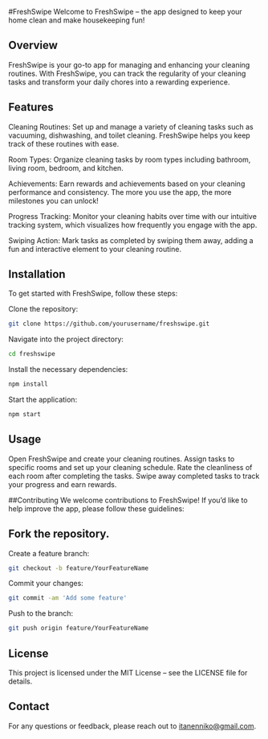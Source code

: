 #FreshSwipe
Welcome to FreshSwipe – the app designed to keep your home clean and make housekeeping fun!

## Overview
FreshSwipe is your go-to app for managing and enhancing your cleaning routines. With FreshSwipe, you can track the regularity of your cleaning tasks and transform your daily chores into a rewarding experience.

## Features
Cleaning Routines: Set up and manage a variety of cleaning tasks such as vacuuming, dishwashing, and toilet cleaning. FreshSwipe helps you keep track of these routines with ease.

Room Types: Organize cleaning tasks by room types including bathroom, living room, bedroom, and kitchen.

Achievements: Earn rewards and achievements based on your cleaning performance and consistency. The more you use the app, the more milestones you can unlock!

Progress Tracking: Monitor your cleaning habits over time with our intuitive tracking system, which visualizes how frequently you engage with the app.

Swiping Action: Mark tasks as completed by swiping them away, adding a fun and interactive element to your cleaning routine.

## Installation
To get started with FreshSwipe, follow these steps:

Clone the repository:
```bash
git clone https://github.com/yourusername/freshswipe.git
```

Navigate into the project directory:
```bash
cd freshswipe
```

Install the necessary dependencies:
```bash
npm install
```

Start the application:
```bash
npm start
```

## Usage
Open FreshSwipe and create your cleaning routines.
Assign tasks to specific rooms and set up your cleaning schedule.
Rate the cleanliness of each room after completing the tasks.
Swipe away completed tasks to track your progress and earn rewards.

##Contributing
We welcome contributions to FreshSwipe! If you’d like to help improve the app, please follow these guidelines:

## Fork the repository.

Create a feature branch:
```bash
git checkout -b feature/YourFeatureName
```

Commit your changes:
```bash
git commit -am 'Add some feature'
```

Push to the branch:
```bash
git push origin feature/YourFeatureName
```

## License
This project is licensed under the MIT License – see the LICENSE file for details.

## Contact
For any questions or feedback, please reach out to itanenniko@gmail.com.
